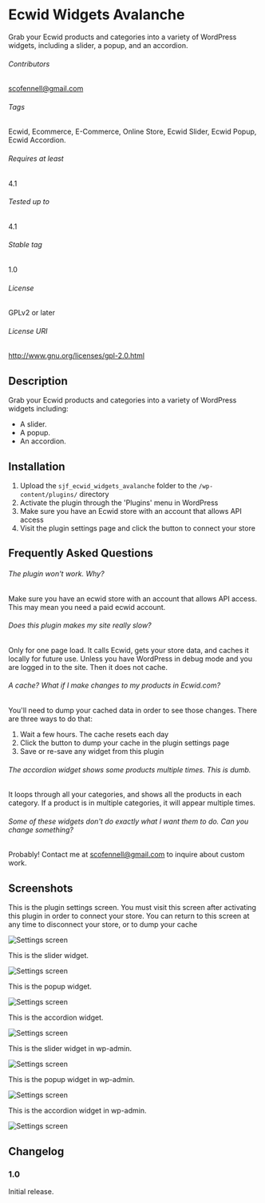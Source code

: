 Ecwid Widgets Avalanche
=======================

Grab your Ecwid products and categories into a variety of WordPress widgets, including a slider, a popup, and an accordion.

###### Contributors
scofennell@gmail.com

###### Tags
Ecwid, Ecommerce, E-Commerce, Online Store, Ecwid Slider, Ecwid Popup, Ecwid Accordion.

###### Requires at least
4.1

###### Tested up to
4.1

###### Stable tag
1.0

###### License
GPLv2 or later

###### License URI
http://www.gnu.org/licenses/gpl-2.0.html

Description
-----------

Grab your Ecwid products and categories into a variety of WordPress widgets including:

*   A slider.
*   A popup.
*   An accordion.

Installation
------------

1. Upload the `sjf_ecwid_widgets_avalanche` folder to the `/wp-content/plugins/` directory
2. Activate the plugin through the 'Plugins' menu in WordPress
3. Make sure you have an Ecwid store with an account that allows API access
4. Visit the plugin settings page and click the button to connect your store

Frequently Asked Questions
--------------------------

###### The plugin won't work.  Why?
Make sure you have an ecwid store with an account that allows API access.  This may mean you need a paid ecwid account.

###### Does this plugin makes my site really slow?
Only for one page load.  It calls Ecwid, gets your store data, and caches it locally for future use.  Unless you have WordPress in debug mode and you are logged in to the site.  Then it does not cache.

###### A cache?  What if I make changes to my products in Ecwid.com?
You'll need to dump your cached data in order to see those changes.  There are three ways to do that:

1. Wait a few hours.  The cache resets each day
2. Click the button to dump your cache in the plugin settings page
3. Save or re-save any widget from this plugin

###### The accordion widget shows some products multiple times.  This is dumb.
It loops through all your categories, and shows all the products in each category.  If a product is in multiple categories, it will appear multiple times.

###### Some of these widgets don't do exactly what I want them to do. Can you change something?
Probably!  Contact me at scofennell@gmail.com to inquire about custom work.

Screenshots
-----------

This is the plugin settings screen.  You must visit this screen after activating this plugin in order to connect your store.  You can return to this screen at any time to disconnect your store, or to dump your cache

![Settings screen](https://raw.githubusercontent.com/scofennell/sjf_ecwid_widgets_avalanche/master/assets/screenshot-1.png)

This is the slider widget.

![Settings screen](https://raw.githubusercontent.com/scofennell/sjf_ecwid_widgets_avalanche/master/assets/screenshot-2.png)

This is the popup widget.

![Settings screen](https://raw.githubusercontent.com/scofennell/sjf_ecwid_widgets_avalanche/master/assets/screenshot-3.png)

This is the accordion widget.

![Settings screen](https://raw.githubusercontent.com/scofennell/sjf_ecwid_widgets_avalanche/master/assets/screenshot-4.png)

This is the slider widget in wp-admin.

![Settings screen](https://raw.githubusercontent.com/scofennell/sjf_ecwid_widgets_avalanche/master/assets/screenshot-5.png)

This is the popup widget in wp-admin.

![Settings screen](https://raw.githubusercontent.com/scofennell/sjf_ecwid_widgets_avalanche/master/assets/screenshot-6.png)

This is the accordion widget in wp-admin.

![Settings screen](https://raw.githubusercontent.com/scofennell/sjf_ecwid_widgets_avalanche/master/assets/screenshot-7.png)

Changelog
---------

### 1.0
Initial release.